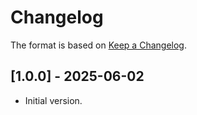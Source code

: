 # Changelog

The format is based on [Keep a Changelog](https://keepachangelog.com/en/1.0.0/).

## [1.0.0] - 2025-06-02

- Initial version.
